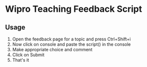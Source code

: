 # Wipro Teaching Feedback Script

## Usage

1. Open the feedback page for a topic and press Ctrl+Shift+i
2. Now click on console and paste the script() in the console
3. Make appropriate choice and comment
6. Click on Submit
7. That's it
